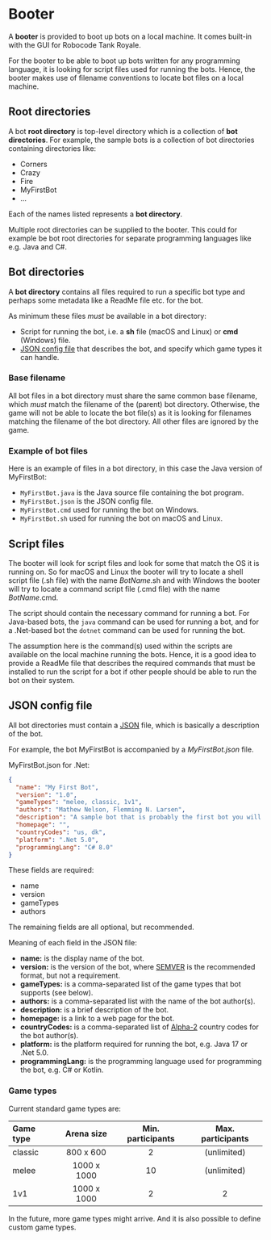 # Booter

A **booter** is provided to boot up bots on a local machine. It comes built-in with the GUI for Robocode Tank Royale.

For the booter to be able to boot up bots written for any programming language, it is looking for script files used for
running the bots. Hence, the booter makes use of filename conventions to locate bot files on a local machine.

## Root directories

A bot **root directory** is top-level directory which is a collection of **bot directories**. For example, the sample
bots is a collection of bot directories containing directories like:

- Corners
- Crazy
- Fire
- MyFirstBot
- ...

Each of the names listed represents a **bot directory**.

Multiple root directories can be supplied to the booter. This could for example be bot root directories for separate
programming languages like e.g. Java and C#.

## Bot directories

A **bot directory** contains all files required to run a specific bot type and perhaps some metadata like a ReadMe file
etc. for the bot.

As minimum these files _must_ be available in a bot directory:

- Script for running the bot, i.e. a **sh** file (macOS and Linux) or **cmd** (Windows) file.
- [JSON config file](json-config.md) that describes the bot, and specify which game types it can handle.

### Base filename

All bot files in a bot directory must share the same common base filename, which _must_ match the filename of the
(parent) bot directory. Otherwise, the game will not be able to locate the bot file(s) as it is looking for filenames
matching the filename of the bot directory. All other files are ignored by the game.

### Example of bot files

Here is an example of files in a bot directory, in this case the Java version of MyFirstBot:

* `MyFirstBot.java` is the Java source file containing the bot program.
* `MyFirstBot.json` is the JSON config file.
* `MyFirstBot.cmd` used for running the bot on Windows.
* `MyFirstBot.sh` used for running the bot on macOS and Linux.

## Script files

The booter will look for script files and look for some that match the OS it is running on. So for macOS and Linux the
booter will try to locate a shell script file (.sh file) with the name _BotName_.sh and with Windows the booter will try
to locate a command script file (.cmd file) with the name _BotName_.cmd.

The script should contain the necessary command for running a bot. For Java-based bots, the `java` command can be used
for running a bot, and for a .Net-based bot the `dotnet` command can be used for running the bot.

The assumption here is the command(s) used within the scripts are available on the local machine running the bots.
Hence, it is a good idea to provide a ReadMe file that describes the required commands that must be installed to run the
script for a bot if other people should be able to run the bot on their system.

## JSON config file

All bot directories must contain a [JSON](https://fileinfo.com/extension/json) file, which is basically a description of
the bot.

For example, the bot MyFirstBot is accompanied by a _MyFirstBot.json_ file.

MyFirstBot.json for .Net:

```json
{
  "name": "My First Bot",
  "version": "1.0",
  "gameTypes": "melee, classic, 1v1",
  "authors": "Mathew Nelson, Flemming N. Larsen",
  "description": "A sample bot that is probably the first bot you will learn about.",
  "homepage": "",
  "countryCodes": "us, dk",
  "platform": ".Net 5.0",
  "programmingLang": "C# 8.0"
}
```

These fields are required:

* name
* version
* gameTypes
* authors

The remaining fields are all optional, but recommended.

Meaning of each field in the JSON file:

* **name:** is the display name of the bot.
* **version:** is the version of the bot, where [SEMVER](https://semver.org/) is the recommended format, but not a
  requirement.
* **gameTypes:** is a comma-separated list of the game types that bot supports (see below).
* **authors:** is a comma-separated list with the name of the bot author(s).
* **description:** is a brief description of the bot.
* **homepage:** is a link to a web page for the bot.
* **countryCodes:** is a comma-separated list of [Alpha-2](https://www.iban.com/country-codes) country codes for the bot
  author(s).
* **platform:** is the platform required for running the bot, e.g. Java 17 or .Net 5.0.
* **programmingLang:** is the programming language used for programming the bot, e.g. C# or Kotlin.

### Game types

Current standard game types are:

| Game type | Arena size  | Min. participants | Max. participants |
|:----------|:-----------:|:-----------------:|:-----------------:|
| classic   |  800 x 600  |         2         |    (unlimited)    |
| melee     | 1000 x 1000 |        10         |    (unlimited)    |
| 1v1       | 1000 x 1000 |         2         |         2         |

In the future, more game types might arrive. And it is also possible to define custom game types.